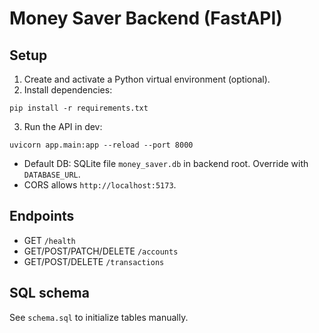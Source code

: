 # Money Saver Backend (FastAPI)

## Setup

1. Create and activate a Python virtual environment (optional).
2. Install dependencies:

```
pip install -r requirements.txt
```

3. Run the API in dev:

```
uvicorn app.main:app --reload --port 8000
```

- Default DB: SQLite file `money_saver.db` in backend root. Override with `DATABASE_URL`.
- CORS allows `http://localhost:5173`.

## Endpoints
- GET `/health`
- GET/POST/PATCH/DELETE `/accounts`
- GET/POST/DELETE `/transactions`

## SQL schema
See `schema.sql` to initialize tables manually.
